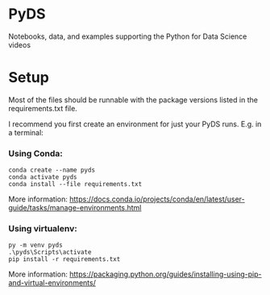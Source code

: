 # PyDS
Notebooks, data, and examples supporting the Python for Data Science videos

# Setup
Most of the files should be runnable with the package versions listed in the requirements.txt file. 

I recommend you first create an environment for just your PyDS runs. E.g. in a terminal:

### Using Conda:
```
conda create --name pyds
conda activate pyds
conda install --file requirements.txt
```

More information:
https://docs.conda.io/projects/conda/en/latest/user-guide/tasks/manage-environments.html

### Using virtualenv:
```
py -m venv pyds
.\pyds\Scripts\activate
pip install -r requirements.txt
```

More information:
https://packaging.python.org/guides/installing-using-pip-and-virtual-environments/